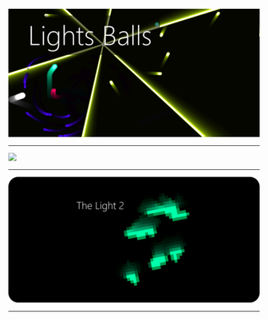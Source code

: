 [![](https://github.com/Agzam4/Lights-Balls/blob/main/background.png?raw=true)](https://github.com/Agzam4/Lights-Balls)
***
[![](https://repository-images.githubusercontent.com/374747355/be49621d-ffb5-46bc-b98c-724c192d13a3)](https://github.com/Agzam4/Dungeon-Underground-traps)
***
[![](https://github.com/Agzam4/Agzam4/blob/main/b4678900-31c3-11eb-9d4f-e0943b8027d7.png?raw=true)](https://github.com/Agzam4/The-Light-2)
***

<!--
**Agzam4/Agzam4** is a ✨ _special_ ✨ repository because its `README.md` (this file) appears on your GitHub profile.

Here are some ideas to get you started:

- 🔭 I’m currently working on ...
- 🌱 I’m currently learning ...
- 👯 I’m looking to collaborate on ...
- 🤔 I’m looking for help with ...
- 💬 Ask me about ...
- 📫 How to reach me: ...
- 😄 Pronouns: ...
- ⚡ Fun fact: ...
-->
